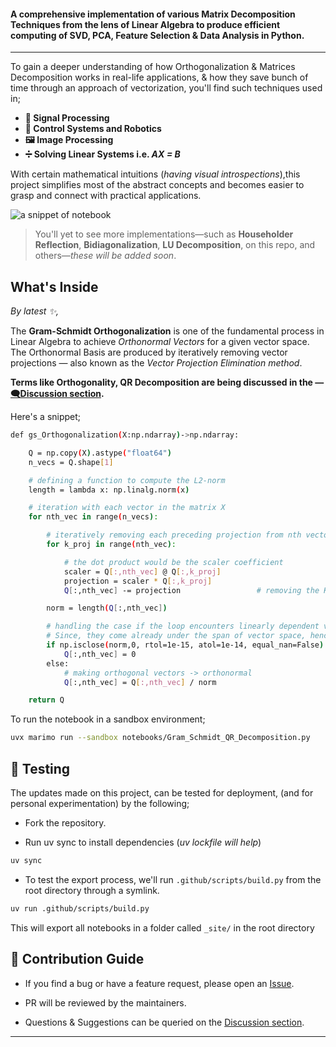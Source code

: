 
#### **A comprehensive implementation of various Matrix Decomposition Techniques from the lens of Linear Algebra to produce efficient computing of SVD, PCA, Feature Selection & Data Analysis in Python.**
______________________________________________________________________

To gain a deeper understanding of how Orthogonalization & Matrices Decomposition works in real-life applications, & how they save bunch of time through an approach of vectorization, you'll find such techniques used in;

- **📡 Signal Processing**
- **🤖 Control Systems and Robotics**
- **🖼️ Image Processing**
- **➗ Solving Linear Systems i.e. *AX = B***

With certain mathematical intuitions (*having visual introspections*),this project simplifies most of the abstract concepts and becomes easier to grasp and connect with practical applications.

![a snippet of notebook](.assets/matrix_snippet.gif)

> You'll yet to see more implementations—such as **Householder Reflection**, **Bidiagonalization**, **LU Decomposition**, on this repo, and others—*these will be added soon*.

## What's Inside

*By latest ✨,*

The **Gram-Schmidt Orthogonalization** is one of the fundamental process in Linear Algebra to achieve *Orthonormal Vectors* for a given vector space. The Orthonormal Basis are produced by iteratively removing vector projections — also known as the *Vector Projection Elimination method*.

**Terms like Orthogonality, QR Decomposition are being discussed in the — [🗨️Discussion section](https://github.com/PragyanTiwari/Matrix-Decompositions-Implementation-for-SVD-PCA/discussions).**

Here's a snippet;

```bash
def gs_Orthogonalization(X:np.ndarray)->np.ndarray:

    Q = np.copy(X).astype("float64")
    n_vecs = Q.shape[1]

    # defining a function to compute the L2-norm
    length = lambda x: np.linalg.norm(x)

    # iteration with each vector in the matrix X
    for nth_vec in range(n_vecs):

        # iteratively removing each preceding projection from nth vector
        for k_proj in range(nth_vec):

            # the dot product would be the scaler coefficient 
            scaler = Q[:,nth_vec] @ Q[:,k_proj]
            projection = scaler * Q[:,k_proj]
            Q[:,nth_vec] -= projection                 # removing the Kth projection

        norm = length(Q[:,nth_vec])

        # handling the case if the loop encounters linearly dependent vectors. 
        # Since, they come already under the span of vector space, hence their value will be 0.
        if np.isclose(norm,0, rtol=1e-15, atol=1e-14, equal_nan=False):
            Q[:,nth_vec] = 0
        else:
            # making orthogonal vectors -> orthonormal
            Q[:,nth_vec] = Q[:,nth_vec] / norm

    return Q
```

To run the notebook in a sandbox environment;

```bash
uvx marimo run --sandbox notebooks/Gram_Schmidt_QR_Decomposition.py
```

## 🧪 Testing

The updates made on this project, can be tested for deployment, (and for personal experimentation) by the following;

- Fork the repository.

- Run uv sync to install dependencies (*uv lockfile will help*)

```bash
uv sync
```

- To test the export process, we'll run `.github/scripts/build.py` from the root directory through a symlink.

```bash
uv run .github/scripts/build.py
```

This will export all notebooks in a folder called `_site/` in the root directory

## 🌱 Contribution Guide

- If you find a bug or have a feature request, please open an [Issue](https://github.com/PragyanTiwari/Matrix-Decompositions-Implementation-for-SVD-PCA/issues).

- PR will be reviewed by the maintainers.

- Questions & Suggestions can be queried on the [Discussion section](https://github.com/PragyanTiwari/Matrix-Decompositions-Implementation-for-SVD-PCA/discussions).

______________________________________________________________________
